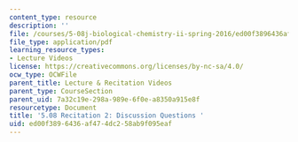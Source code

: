 ```yaml
---
content_type: resource
description: ''
file: /courses/5-08j-biological-chemistry-ii-spring-2016/ed00f3896436af474dc258ab9f095eaf_MIT5_08jS16r2_questions.pdf
file_type: application/pdf
learning_resource_types:
- Lecture Videos
license: https://creativecommons.org/licenses/by-nc-sa/4.0/
ocw_type: OCWFile
parent_title: Lecture & Recitation Videos
parent_type: CourseSection
parent_uid: 7a32c19e-298a-989e-6f0e-a8350a915e8f
resourcetype: Document
title: '5.08 Recitation 2: Discussion Questions '
uid: ed00f389-6436-af47-4dc2-58ab9f095eaf
---
```

